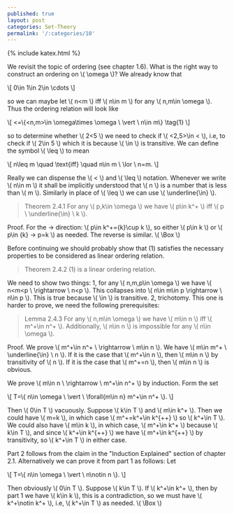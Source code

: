 ```yaml
---
published: true
layout: post
categories: Set-Theory
permalink: '/:categories/10'
---
```

{% include katex.html %}

We revisit the topic of ordering (see chapter 1.6). What is the right way to construct an ordering on \\( \omega \\)? We already know that

\\[ 0\in 1\in 2\in \cdots \\]

so we can maybe let \\( n<m \\) iff \\( n\in m \\) for any \\( n,m\in \omega \\). Thus the ordering relation will look like

\\[ <=\\{<n,m>\in \omega\times \omega \ \vert \ n\in m\\} \tag{1} \\]

so to determine whether \\( 2<5 \\) we need to check if \\( <2,5>\in < \\), i.e, to check if \\( 2\in 5 \\) which it is because \\( \in \\) is transitive. We can define the symbol \\( \leq \\) to mean

\\[ n\leq m \quad \text{iff} \quad n\in m \ \lor \ n=m. \\]

Really we can dispense the \\( < \\) and \\( \leq \\) notation. Whenever we write \\( n\in m \\) it shall be implicitly understood that \\( n \\) is a number that is less than \\( m \\). Similarly in place of \\( \leq \\) we can use \\( \underline{\in} \\).

> Theorem 2.4.1 For any \\( p,k\in \omega \\) we have \\( p\in k^+ \\) iff \\( p \ \underline{\in} \ k \\).

Proof. For the -> direction: \\( p\in k^+=\{k\}\cup k \\), so either \\( p\in k \\) or \\( p\in \{k\} -> p=k \\) as needed. The reverse is similar. \\( \Box \\)

Before continuing we should probably show that (1) satisfies the necessary properties to be considered as linear ordering relation.

> Theorem 2.4.2 (1) is a linear ordering relation.

We need to show two things: 1, for any \\( n,m,p\in \omega \\) we have \\( n<m<p \ \rightarrow \ n<p \\). This collapses into \\( n\in m\in p \rightarrow \ n\in p \\). This is true because \\( \in \\) is transitive. 2, trichotomy. This one is harder to prove, we need the following prerequisites:

> Lemma 2.4.3 For any \\( n,m\in \omega \\) we have \\( m\in n \\) iff \\( m^+\in n^+ \\). Additionally, \\( n\in n \\) is impossible for any \\( n\in \omega \\).

Proof. We prove \\( m^+\in n^+ \ \rightarrow \ m\in n \\). We have \\( m\in m^+ \ \underline{\in} \ n \\). If it is the case that \\( m^+\in n \\), then \\( m\in n \\) by transitivity of \\( n \\). If it is the case that \\( m^+=n \\), then \\( m\in n \\) is obvious.

We prove \\( m\in n \ \rightarrow \ m^+\in n^+ \\) by induction. Form the set

\\[ T=\\{ n\in \omega \ \vert \ \forall{m\in n} m^+\in n^+ \\}. \\]

Then \\( 0\in T \\) vacuously. Suppose \\( k\in T \\) and \\( m\in k^+ \\). Then we could have \\( m=k \\), in which case \\( m^+=k^+\in k^{++} \\) so \\( k^+\in T \\). We could also have \\( m\in k \\), in which case, \\( m^+\in k^+ \\) because \\( k\in T \\), and since \\( k^+\in k^{++} \\) we have \\( m^+\in k^{++} \\) by transitivity, so \\( k^+\in T \\) in either case.

Part 2 follows from the claim in the "Induction Explained" section of chapter 2.1. Alternatively we can prove it from part 1 as follows: Let

\\[ T=\\{ n\in \omega \ \vert \ n\notin n \\}. \\]

Then obviously \\( 0\in T \\). Suppose \\( k\in T \\). If \\( k^+\in k^+ \\), then by part 1 we have \\( k\in k \\), this is a contradiction, so we must have \\( k^+\notin k^+ \\), i.e, \\( k^+\in T \\) as needed. \\( \Box \\)
